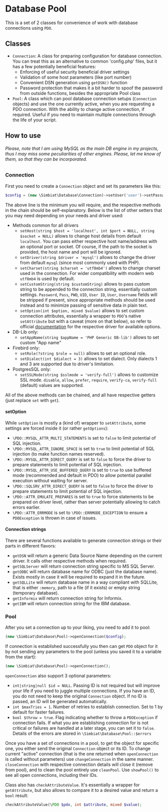 # Database Pool

This is a set of 2 classes for convenience of work with database connections using `PDO`.

## Classes

- `Connection`: A class for preparing configuration for database connection. You can treat this as an alternative to common 'config.php' files, but it has a few potentially beneficial features:
    - Enforcing of useful security beneficial driver settings
    - Validation of some host parameters (like port number)
    - Convenient DSN generation using `getDSN()` function
    - Password protection that makes it a bit harder to spoof the password from outside functions, besides the appropriate Pool class
- `Pool`: A class which can pool database connection setups (`Connection` objects) and use the one currently active, when you are requesting a PDO connection. With the ability to change active connection, if required. Useful if you need to maintain multiple connections through the life of your script.

## How to use

###### *Please, note that I am using MySQL as the main DB engine in my projects, thus I may miss some peculiarities of other engines. Please, let me know of them, so that they can be incorporated.*

### Connection

First you need to create a `Connection` object and set its parameters like this:

```php
$config = (new \Simbiat\Database\Connection)->setUser('user')->setPassword('password')->setDB('database');
```

The above line is the minimum you will require, and the respective methods in the chain should be self-explanatory. Below is the list of other setters that you may need depending on your needs and driver used:
- Methods common for all drivers
  - `setHost(string $host = 'localhost', int $port = NULL, string $socket = NULL)` allows to change host details from default `localhost`. You can pass either respective host name/address with an optional port or socket. Of course, if the path to the socket is provided, the host name and port will be ignored.
  - `setDriver(string $driver = 'mysql')` allows to change the driver from default `mysql` (since most commonly used with PHP).
  - `setCharset(string $charset = 'utf8mb4')` allows to change charset used in the connection. For wider compatibility with modern web `utf8mb4` is used by default.
  - `setCustomString(string $customString)` allows to pass custom string to be appended to the connection string, essentially custom settings. `Password`, `Pass`, `PWD`, `UID`, `User ID`, `User`, `Username` fields will be stripped if present, since appropriate methods should be used instead and to minimize passing of sensitive data in plain text.
  - `setOption(int $option, mixed $value)` allows to set custom connection attributes, essentially a wrapper to `PDO`'s native `setAttribute` but with a caveat (more on that below), so refer to official [documentation](https://www.php.net/manual/en/pdo.drivers.php) for the respective driver for available options.
- DB-Lib only:
  - `setAppName(string $appName = 'PHP Generic DB-lib')` allows to set custom "App name"
- Firebird only:
  - `setRole(?string $role = null)` allows to set an optional role.
  - `setDialect(int $dialect = 3)` allows to set dialect. Only dialects 1 and 3 are supported due to driver's limitation.
- PostgresSQL only:
  - `setSSLMode(string $sslmode = 'verify-full')` allows to customize SSL mode. `disable`, `allow`, `prefer`, `require`, `verify-ca`, `verify-full` (default) values are supported.

All of the above methods can be chained, and all have respective getters (just replace `set` with `get`).

#### setOption

While `setOption` is mostly a (kind of) wrapper to `setAttribute`, some settings are forced inside it (or rather `getOptions`):
- `\PDO::MYSQL_ATTR_MULTI_STATEMENTS` is set to `false` to limit potential of SQL injection.
- `\PDO::MYSQL_ATTR_IGNORE_SPACE` is set to `true` to limit potential of SQL injection (to make function names reserved).
- `\PDO::MYSQL_ATTR_DIRECT_QUERY` is set to `false` to force the driver to prepare statements to limit potential of SQL injection.
- `\PDO::MYSQL_ATTR_USE_BUFFERED_QUERY` is set to `true` to use buffered mode (recommended and default in PDO) to allow potential parallel execution without waiting for server.
- `\PDO::SQLSRV_ATTR_DIRECT_QUERY` is set to `false` to force the driver to prepare statements to limit potential of SQL injection.
- `\PDO::ATTR_EMULATE_PREPARES` is set to `true` to force statements to be prepared on driver level, rather than server potentially allowing to catch errors earlier.
- `\PDO::ATTR_ERRMODE` is set to `\PDO::ERRMODE_EXCEPTION` to ensure a `PDOException` is thrown in case of issues.

#### Connection strings

There are several functions available to generate connection strings or their parts in different flavors:
- `getDSN` will return a generic Data Source Name depending on the current driver. It calls other respective methods when required.
- `getSQLServer` will return connection string specific to MS SQL Server.
- `getODBC` will return database name for ODBC (just the database name). Exists mostly in case it will be required to expand it in the future.
- `getSQLLite` will return database name in a way compliant with SQLLite, that is either `:memory`, path to a file (if it exists) or empty string (temporary database).
- `getInformix` will return connection string for Informix.
- `getIBM` will return connection string for the IBM database.

### Pool

After you set a connection up to your liking, you need to add it to pool:

```php
(new \Simbiat\Database\Pool)->openConnection($config);
```

If connection is established successfully you then can get `PDO` object for it by not sending any parameters to the pool (unless you saved it to a variable from the start):

```php
(new \Simbiat\Database\Pool)->openConnection();
```

`openConnection` also support 3 optional parameters:
- `int|string|null $id = NULL`. Passing ID is not required but will improve your life if you need to juggle multiple connections. If you have an ID, you do not need to keep the original `Connection` object. If no ID is passed, an ID will be generated automatically.
- `int $maxTries = 1`. Number of retries to establish connection. Set to 1 by default for faster failures.
- `bool $throw = true`. Flag indicating whether to throw a `PDOException` if connection fails. If what you are establishing connection for is not critical or failures are handled at a later stage, you can set it to `false`. Details of the errors are stored in `\Simbiat\Database\Pool::$errors`

Once you have a set of connections in a pool, to get the object for specific one, you either send the original `Connection` object or its ID. To change current "active" connection (that is the one returned when `openConnection` is called without parameters) use `changeConnection` in the same manner. `closeConnection` with respective connection details will close it (remove from pool), and to clean the pool entirely use `cleanPool`. Use `showPool()` to see all open connections, including their IDs.

Class also has `checkAttributeValue`. It's essentially a wrapper for `getAttribute`, but also allows to compare it to a desired value and return a `bool` result:
```php
checkAttributeValue(\PDO $pdo, int $attribute, mixed $value);
```